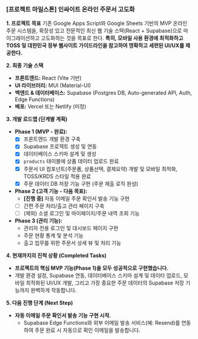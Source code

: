 ### [프로젝트 마일스톤] 인싸이트 온라인 주문서 고도화

**1. 프로젝트 목표**
기존 Google Apps Script와 Google Sheets 기반의 MVP 온라인 주문 시스템을, 확장성 있고 전문적인 최신 웹 기술 스택(React + Supabase)으로 마이그레이션하고 고도화하는 것을 목표로 한다. **특히, 모바일 사용 환경에 최적화하고 TOSS 및 대한민국 정부 웹사이트 가이드라인을 참고하여 명확하고 세련된 UI/UX를 제공한다.**

**2. 최종 기술 스택**
*   **프론트엔드:** React (Vite 기반)
*   **UI 라이브러리:** MUI (Material-UI)
*   **백엔드 & 데이터베이스:** Supabase (Postgres DB, Auto-generated API, Auth, Edge Functions)
*   **배포:** Vercel 또는 Netlify (미정)

**3. 개발 로드맵 (단계별 계획)**
*   **Phase 1 (MVP - 완료):**
    *   [x] 프론트엔드 개발 환경 구축
    *   [x] Supabase 프로젝트 생성 및 연동
    *   [x] 데이터베이스 스키마 설계 및 생성
    *   [x] `products` 테이블에 상품 데이터 업로드 완료
    *   [x] 주문서 UI 컴포넌트(주문폼, 상품선택, 결제요약) 개발 및 모바일 최적화, TOSS/KRDS 스타일 적용 완료
    *   [x] 주문 데이터 DB 저장 기능 구현 (주문 제출 로직 완성)
*   **Phase 2 (고객 기능 - 다음 목표):**
    *   **[진행 중]** 자동 이메일 주문 확인서 발송 기능 구현
    *   [ ] 간편 주문 처리/출고 관리 페이지 구축
    *   [ ] (제외) 소셜 로그인 및 마이페이지/주문 내역 조회 기능
*   **Phase 3 (관리 기능):**
    *   관리자 전용 로그인 및 대시보드 페이지 구현
    *   주문 현황 통계 및 분석 기능
    *   출고 업무를 위한 주문서 상세 뷰 및 처리 기능

**4. 현재까지의 진척 상황 (Completed Tasks)**
*   **프로젝트의 핵심 MVP 기능(Phase 1)을 모두 성공적으로 구현했습니다.**
*   개발 환경 설정, Supabase 연동, 데이터베이스 스키마 설계 및 데이터 업로드, 모바일 최적화된 UI/UX 개발, 그리고 가장 중요한 주문 데이터의 Supabase 저장 기능까지 완벽하게 작동합니다.

**5. 다음 진행 단계 (Next Step)**
*   **자동 이메일 주문 확인서 발송 기능 구현 시작.**
    *   Supabase Edge Functions와 외부 이메일 발송 서비스(예: Resend)를 연동하여 주문 완료 시 자동으로 확인 이메일을 발송합니다.
